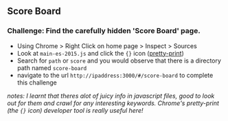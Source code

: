 ## Score Board 
### Challenge: Find the carefully hidden 'Score Board' page.

* Using Chrome > Right Click on home page > Inspect > Sources
* Look at `main-es-2015.js` and click the `{}` icon ([pretty-print](https://developers.google.com/web/tools/chrome-devtools/javascript/pretty-print))
* Search for `path` or `score` and you would observe that there is a directory path named `score-board`
* navigate to the url `http://ipaddress:3000/#/score-board` to complete this challenge

_notes: I learnt that theres alot of juicy info in javascript files, good to look out for them and crawl for any interesting keywords. Chrome's pretty-print (the `{}` icon) developer tool is really useful here!_
